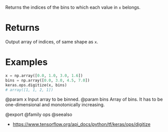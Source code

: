 Returns the indices of the bins to which each value in `x` belongs.

# Returns
Output array of indices, of same shape as `x`.

# Examples
```python
x = np.array([0.0, 1.0, 3.0, 1.6])
bins = np.array([0.0, 3.0, 4.5, 7.0])
keras.ops.digitize(x, bins)
# array([1, 1, 2, 1])
```

@param x Input array to be binned.
@param bins Array of bins. It has to be one-dimensional and monotonically
    increasing.

@export
@family ops
@seealso
+ <https://www.tensorflow.org/api_docs/python/tf/keras/ops/digitize>
